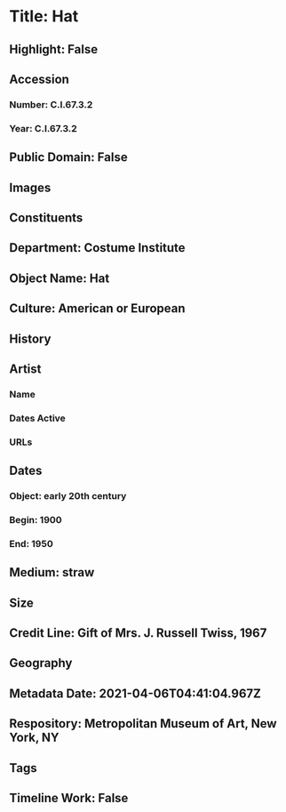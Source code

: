 # Title: Hat
## Highlight: False
## Accession
### Number: C.I.67.3.2
### Year: C.I.67.3.2
## Public Domain: False
## Images
## Constituents
## Department: Costume Institute
## Object Name: Hat
## Culture: American or European
## History
## Artist
### Name
### Dates Active
### URLs
## Dates
### Object: early 20th century
### Begin: 1900
### End: 1950
## Medium: straw
## Size
## Credit Line: Gift of Mrs. J. Russell Twiss, 1967
## Geography
## Metadata Date: 2021-04-06T04:41:04.967Z
## Respository: Metropolitan Museum of Art, New York, NY
## Tags
## Timeline Work: False